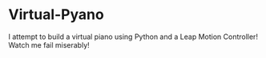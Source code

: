 # Virtual-Pyano
I attempt to build a virtual piano using Python and a Leap Motion Controller! Watch me fail miserably!
